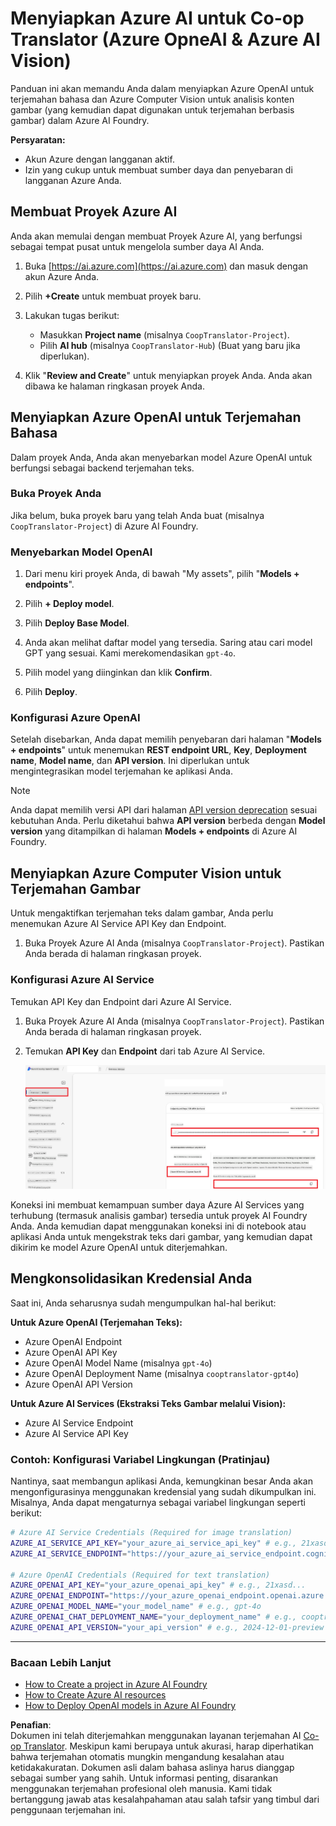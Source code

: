<!--
CO_OP_TRANSLATOR_METADATA:
{
  "original_hash": "b58d7c3cb4210697a073d20eb3064945",
  "translation_date": "2025-06-12T11:56:04+00:00",
  "source_file": "getting_started/set-up-azure-ai.md",
  "language_code": "id"
}
-->
# Menyiapkan Azure AI untuk Co-op Translator (Azure OpneAI & Azure AI Vision)

Panduan ini akan memandu Anda dalam menyiapkan Azure OpenAI untuk terjemahan bahasa dan Azure Computer Vision untuk analisis konten gambar (yang kemudian dapat digunakan untuk terjemahan berbasis gambar) dalam Azure AI Foundry.

**Persyaratan:**
- Akun Azure dengan langganan aktif.
- Izin yang cukup untuk membuat sumber daya dan penyebaran di langganan Azure Anda.

## Membuat Proyek Azure AI

Anda akan memulai dengan membuat Proyek Azure AI, yang berfungsi sebagai tempat pusat untuk mengelola sumber daya AI Anda.

1. Buka [https://ai.azure.com](https://ai.azure.com) dan masuk dengan akun Azure Anda.

1. Pilih **+Create** untuk membuat proyek baru.

1. Lakukan tugas berikut:
   - Masukkan **Project name** (misalnya `CoopTranslator-Project`).
   - Pilih **AI hub** (misalnya `CoopTranslator-Hub`) (Buat yang baru jika diperlukan).

1. Klik "**Review and Create**" untuk menyiapkan proyek Anda. Anda akan dibawa ke halaman ringkasan proyek Anda.

## Menyiapkan Azure OpenAI untuk Terjemahan Bahasa

Dalam proyek Anda, Anda akan menyebarkan model Azure OpenAI untuk berfungsi sebagai backend terjemahan teks.

### Buka Proyek Anda

Jika belum, buka proyek baru yang telah Anda buat (misalnya `CoopTranslator-Project`) di Azure AI Foundry.

### Menyebarkan Model OpenAI

1. Dari menu kiri proyek Anda, di bawah "My assets", pilih "**Models + endpoints**".

1. Pilih **+ Deploy model**.

1. Pilih **Deploy Base Model**.

1. Anda akan melihat daftar model yang tersedia. Saring atau cari model GPT yang sesuai. Kami merekomendasikan `gpt-4o`.

1. Pilih model yang diinginkan dan klik **Confirm**.

1. Pilih **Deploy**.

### Konfigurasi Azure OpenAI

Setelah disebarkan, Anda dapat memilih penyebaran dari halaman "**Models + endpoints**" untuk menemukan **REST endpoint URL**, **Key**, **Deployment name**, **Model name**, dan **API version**. Ini diperlukan untuk mengintegrasikan model terjemahan ke aplikasi Anda.

> [!NOTE]
> Anda dapat memilih versi API dari halaman [API version deprecation](https://learn.microsoft.com/azure/ai-services/openai/api-version-deprecation) sesuai kebutuhan Anda. Perlu diketahui bahwa **API version** berbeda dengan **Model version** yang ditampilkan di halaman **Models + endpoints** di Azure AI Foundry.

## Menyiapkan Azure Computer Vision untuk Terjemahan Gambar

Untuk mengaktifkan terjemahan teks dalam gambar, Anda perlu menemukan Azure AI Service API Key dan Endpoint.

1. Buka Proyek Azure AI Anda (misalnya `CoopTranslator-Project`). Pastikan Anda berada di halaman ringkasan proyek.

### Konfigurasi Azure AI Service

Temukan API Key dan Endpoint dari Azure AI Service.

1. Buka Proyek Azure AI Anda (misalnya `CoopTranslator-Project`). Pastikan Anda berada di halaman ringkasan proyek.

1. Temukan **API Key** dan **Endpoint** dari tab Azure AI Service.

    ![Find API Key and Endpoint](../../../translated_images/find-azure-ai-info.60f8299be786dd67e61e2c79b4b9ea1f7694e6c0923f17a90bc6abf9d5f1dbd7.id.png)

Koneksi ini membuat kemampuan sumber daya Azure AI Services yang terhubung (termasuk analisis gambar) tersedia untuk proyek AI Foundry Anda. Anda kemudian dapat menggunakan koneksi ini di notebook atau aplikasi Anda untuk mengekstrak teks dari gambar, yang kemudian dapat dikirim ke model Azure OpenAI untuk diterjemahkan.

## Mengkonsolidasikan Kredensial Anda

Saat ini, Anda seharusnya sudah mengumpulkan hal-hal berikut:

**Untuk Azure OpenAI (Terjemahan Teks):**
- Azure OpenAI Endpoint
- Azure OpenAI API Key
- Azure OpenAI Model Name (misalnya `gpt-4o`)
- Azure OpenAI Deployment Name (misalnya `cooptranslator-gpt4o`)
- Azure OpenAI API Version

**Untuk Azure AI Services (Ekstraksi Teks Gambar melalui Vision):**
- Azure AI Service Endpoint
- Azure AI Service API Key

### Contoh: Konfigurasi Variabel Lingkungan (Pratinjau)

Nantinya, saat membangun aplikasi Anda, kemungkinan besar Anda akan mengonfigurasinya menggunakan kredensial yang sudah dikumpulkan ini. Misalnya, Anda dapat mengaturnya sebagai variabel lingkungan seperti berikut:

```bash
# Azure AI Service Credentials (Required for image translation)
AZURE_AI_SERVICE_API_KEY="your_azure_ai_service_api_key" # e.g., 21xasd...
AZURE_AI_SERVICE_ENDPOINT="https://your_azure_ai_service_endpoint.cognitiveservices.azure.com/"

# Azure OpenAI Credentials (Required for text translation)
AZURE_OPENAI_API_KEY="your_azure_openai_api_key" # e.g., 21xasd...
AZURE_OPENAI_ENDPOINT="https://your_azure_openai_endpoint.openai.azure.com/"
AZURE_OPENAI_MODEL_NAME="your_model_name" # e.g., gpt-4o
AZURE_OPENAI_CHAT_DEPLOYMENT_NAME="your_deployment_name" # e.g., cooptranslator-gpt4o
AZURE_OPENAI_API_VERSION="your_api_version" # e.g., 2024-12-01-preview
```

---

### Bacaan Lebih Lanjut

- [How to Create a project in Azure AI Foundry](https://learn.microsoft.com/azure/ai-foundry/how-to/create-projects?tabs=ai-studio)
- [How to Create Azure AI resources](https://learn.microsoft.com/azure/ai-foundry/how-to/create-azure-ai-resource?tabs=portal)
- [How to Deploy OpenAI models in Azure AI Foundry](https://learn.microsoft.com/en-us/azure/ai-foundry/how-to/deploy-models-openai)

**Penafian**:  
Dokumen ini telah diterjemahkan menggunakan layanan terjemahan AI [Co-op Translator](https://github.com/Azure/co-op-translator). Meskipun kami berupaya untuk akurasi, harap diperhatikan bahwa terjemahan otomatis mungkin mengandung kesalahan atau ketidakakuratan. Dokumen asli dalam bahasa aslinya harus dianggap sebagai sumber yang sahih. Untuk informasi penting, disarankan menggunakan terjemahan profesional oleh manusia. Kami tidak bertanggung jawab atas kesalahpahaman atau salah tafsir yang timbul dari penggunaan terjemahan ini.
